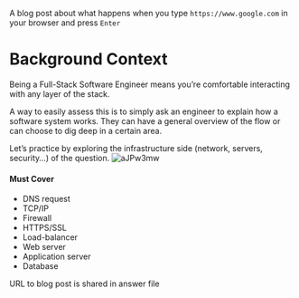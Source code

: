 A blog post about what happens when you type `https://www.google.com` in your browser and press `Enter`
# Background Context
Being a Full-Stack Software Engineer means you’re comfortable interacting with any layer of the stack.

A way to easily assess this is to simply ask an engineer to explain how a software system works. They can have a general overview of the flow or can choose to dig deep in a certain area.

Let’s practice by exploring the infrastructure side (network, servers, security…) of the question.
![aJPw3mw](https://github.com/abdelhamedatef2/alx-system_engineering-devops/assets/118136210/63b48f46-ccc7-4eb9-a1a4-9941b703dede)

#### Must Cover ####
* DNS request
* TCP/IP
* Firewall
* HTTPS/SSL
* Load-balancer
* Web server
* Application server
* Database

URL to blog post is shared in answer file
